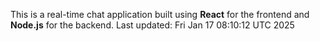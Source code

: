 This is a real-time chat application built using **React** for the frontend and **Node.js** for the backend.
Last updated: Fri Jan 17 08:10:12 UTC 2025
